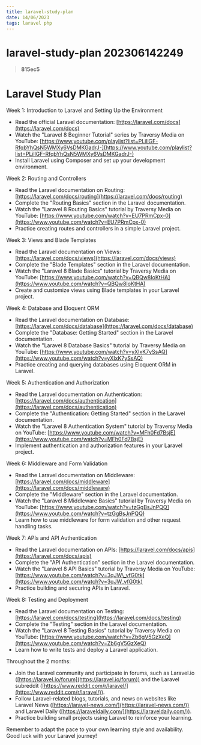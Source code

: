 ```yaml
---
title: laravel-study-plan
date: 14/06/2023
tags: laravel php
---
```


# **laravel-study-plan** 202306142249 
> **815ec5**


# Laravel Study Plan 

Week 1: Introduction to Laravel and Setting Up the Environment

-   Read the official Laravel documentation: [https://laravel.com/docs](https://laravel.com/docs)
-   Watch the "Laravel 8 Beginner Tutorial" series by Traversy Media on YouTube: [https://www.youtube.com/playlist?list=PLillGF-RfqbYhQsN5WMXy6VsDMKGadrJ-](https://www.youtube.com/playlist?list=PLillGF-RfqbYhQsN5WMXy6VsDMKGadrJ-)
-   Install Laravel using Composer and set up your development environment.

Week 2: Routing and Controllers

-   Read the Laravel documentation on Routing: [https://laravel.com/docs/routing](https://laravel.com/docs/routing)
-   Complete the "Routing Basics" section in the Laravel documentation.
-   Watch the "Laravel 8 Routing Basics" tutorial by Traversy Media on YouTube: [https://www.youtube.com/watch?v=EU7PRmCpx-0](https://www.youtube.com/watch?v=EU7PRmCpx-0)
-   Practice creating routes and controllers in a simple Laravel project.

Week 3: Views and Blade Templates

-   Read the Laravel documentation on Views: [https://laravel.com/docs/views](https://laravel.com/docs/views)
-   Complete the "Blade Templates" section in the Laravel documentation.
-   Watch the "Laravel 8 Blade Basics" tutorial by Traversy Media on YouTube: [https://www.youtube.com/watch?v=QBQw8IoKtHA](https://www.youtube.com/watch?v=QBQw8IoKtHA)
-   Create and customize views using Blade templates in your Laravel project.

Week 4: Database and Eloquent ORM

-   Read the Laravel documentation on Database: [https://laravel.com/docs/database](https://laravel.com/docs/database)
-   Complete the "Database: Getting Started" section in the Laravel documentation.
-   Watch the "Laravel 8 Database Basics" tutorial by Traversy Media on YouTube: [https://www.youtube.com/watch?v=yXIxK7ySsAQ](https://www.youtube.com/watch?v=yXIxK7ySsAQ)
-   Practice creating and querying databases using Eloquent ORM in Laravel.

Week 5: Authentication and Authorization

-   Read the Laravel documentation on Authentication: [https://laravel.com/docs/authentication](https://laravel.com/docs/authentication)
-   Complete the "Authentication: Getting Started" section in the Laravel documentation.
-   Watch the "Laravel 8 Authentication System" tutorial by Traversy Media on YouTube: [https://www.youtube.com/watch?v=MFh0Fd7BsjE](https://www.youtube.com/watch?v=MFh0Fd7BsjE)
-   Implement authentication and authorization features in your Laravel project.

Week 6: Middleware and Form Validation

-   Read the Laravel documentation on Middleware: [https://laravel.com/docs/middleware](https://laravel.com/docs/middleware)
-   Complete the "Middleware" section in the Laravel documentation.
-   Watch the "Laravel 8 Middleware Basics" tutorial by Traversy Media on YouTube: [https://www.youtube.com/watch?v=tzGgBsJnPQQ](https://www.youtube.com/watch?v=tzGgBsJnPQQ)
-   Learn how to use middleware for form validation and other request handling tasks.

Week 7: APIs and API Authentication

-   Read the Laravel documentation on APIs: [https://laravel.com/docs/apis](https://laravel.com/docs/apis)
-   Complete the "API Authentication" section in the Laravel documentation.
-   Watch the "Laravel 8 API Basics" tutorial by Traversy Media on YouTube: [https://www.youtube.com/watch?v=3qJW\_vfG0tk](https://www.youtube.com/watch?v=3qJW_vfG0tk)
-   Practice building and securing APIs in Laravel.

Week 8: Testing and Deployment

-   Read the Laravel documentation on Testing: [https://laravel.com/docs/testing](https://laravel.com/docs/testing)
-   Complete the "Testing" section in the Laravel documentation.
-   Watch the "Laravel 8 Testing Basics" tutorial by Traversy Media on YouTube: [https://www.youtube.com/watch?v=Zb6gV5GzXeQ](https://www.youtube.com/watch?v=Zb6gV5GzXeQ)
-   Learn how to write tests and deploy a Laravel application.

Throughout the 2 months:

-   Join the Laravel community and participate in forums, such as Laravel.io ([https://laravel.io/forum](https://laravel.io/forum)) and the Laravel subreddit ([https://www.reddit.com/r/laravel/](https://www.reddit.com/r/laravel/)).
-   Follow Laravel-related blogs, tutorials, and news on websites like Laravel News ([https://laravel-news.com/](https://laravel-news.com/)) and Laravel Daily ([https://laraveldaily.com/](https://laraveldaily.com/)).
-   Practice building small projects using Laravel to reinforce your learning.

Remember to adapt the pace to your own learning style and availability. Good luck with your Laravel journey!